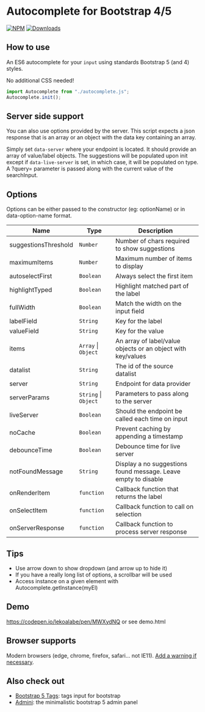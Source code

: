 # Autocomplete for Bootstrap 4/5

[![NPM](https://nodei.co/npm/bootstrap5-autocomplete.png?mini=true)](https://nodei.co/npm/bootstrap5-autocomplete/)
[![Downloads](https://img.shields.io/npm/dt/bootstrap5-autocomplete.svg)](https://www.npmjs.com/package/bootstrap5-autocomplete)

## How to use

An ES6 autocomplete for your `input` using standards Bootstrap 5 (and 4) styles.

No additional CSS needed!

```js
import Autocomplete from "./autocomplete.js";
Autocomplete.init();
```

## Server side support

You can also use options provided by the server. This script expects a json response that is an array or an object with the data key containing an array.

Simply set `data-server` where your endpoint is located. It should provide an array of value/label objects. The suggestions will be populated upon init except if `data-live-server` is set, in which case, it will be populated on type. A ?query= parameter is passed along with the current value of the searchInput.

## Options

Options can be either passed to the constructor (eg: optionName) or in data-option-name format.

| Name                 | Type                                       | Description                                                    |
| -------------------- | ------------------------------------------ | -------------------------------------------------------------- |
| suggestionsThreshold | <code>Number</code>                        | Number of chars required to show suggestions                   |
| maximumItems         | <code>Number</code>                        | Maximum number of items to display                             |
| autoselectFirst      | <code>Boolean</code>                       | Always select the first item                                   |
| highlightTyped       | <code>Boolean</code>                       | Highlight matched part of the label                            |
| fullWidth            | <code>Boolean</code>                       | Match the width on the input field                             |
| labelField           | <code>String</code>                        | Key for the label                                              |
| valueField           | <code>String</code>                        | Key for the value                                              |
| items                | <code>Array</code> \| <code>Object</code>  | An array of label/value objects or an object with key/values   |
| datalist             | <code>String</code>                        | The id of the source datalist                                  |
| server               | <code>String</code>                        | Endpoint for data provider                                     |
| serverParams         | <code>String</code> \| <code>Object</code> | Parameters to pass along to the server                         |
| liveServer           | <code>Boolean</code>                       | Should the endpoint be called each time on input               |
| noCache              | <code>Boolean</code>                       | Prevent caching by appending a timestamp                       |
| debounceTime         | <code>Boolean</code>                       | Debounce time for live server                                  |
| notFoundMessage      | <code>String</code>                        | Display a no suggestions found message. Leave empty to disable |
| onRenderItem         | <code>function</code>                      | Callback function that returns the label                       |
| onSelectItem         | <code>function</code>                      | Callback function to call on selection                         |
| onServerResponse     | <code>function</code>                      | Callback function to process server response                   |

## Tips

- Use arrow down to show dropdown (and arrow up to hide it)
- If you have a really long list of options, a scrollbar will be used
- Access instance on a given element with Autocomplete.getInstance(myEl)

## Demo

https://codepen.io/lekoalabe/pen/MWXydNQ or see demo.html

## Browser supports

Modern browsers (edge, chrome, firefox, safari... not IE11). [Add a warning if necessary](https://github.com/lekoala/nomodule-browser-warning.js/).

## Also check out

- [Bootstrap 5 Tags](https://github.com/lekoala/bootstrap5-tags): tags input for bootstrap
- [Admini](https://github.com/lekoala/admini): the minimalistic bootstrap 5 admin panel
